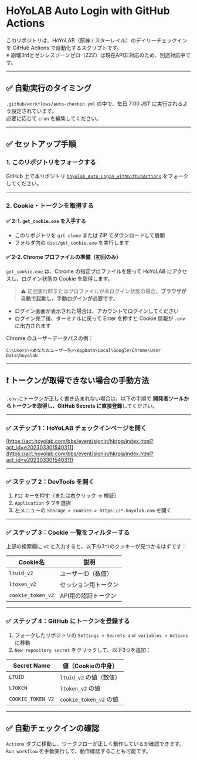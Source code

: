 # HoYoLAB Auto Login with GitHub Actions

このリポジトリは、HoYoLAB（原神 / スターレイル）のデイリーチェックインを GitHub Actions で自動化するスクリプトです。  
※ 崩壊3rdとゼンレスゾーンゼロ（ZZZ）は現在API非対応のため、別途対応中です。

---

## ✅ 自動実行のタイミング

`.github/workflows/auto-checkin.yml` の中で、毎日 7:00 JST に実行されるよう設定されています。  
必要に応じて `cron` を編集してください。

---

## ✅ セットアップ手順

### 1. このリポジトリをフォークする

GitHub 上で本リポジトリ [`hoyolab_Auto_Login_withGithubActions`](https://github.com/kuromame00x/hoyolab_Auto_Login_withGithubActions) をフォークしてください。

---

### 2. Cookie・トークンを取得する

#### ✅ 2-1. `get_cookie.exe` を入手する

- このリポジトリを `git clone` または ZIP でダウンロードして展開
- フォルダ内の `dist/get_cookie.exe` を実行します

#### ✅ 2-2. Chrome プロファイルの準備（初回のみ）

`get_cookie.exe` は、Chrome の指定プロファイルを使って HoYoLAB にアクセスし、ログイン状態の Cookie を取得します。

> ⚠️ 初回実行時またはプロファイルが未ログイン状態の場合、**ブラウザが自動で起動し、手動ログインが必要です**。

- ログイン画面が表示された場合は、アカウントでログインしてください
- ログイン完了後、ターミナルに戻って Enter を押すと Cookie 情報が `.env` に出力されます

Chrome のユーザーデータパスの例：
```
C:\Users\<あなたのユーザー名>\AppData\Local\Google\Chrome\User Data\hoyolab
```
---

## ❗ トークンが取得できない場合の手動方法

`.env` にトークンが正しく書き込まれない場合は、以下の手順で **開発者ツールからトークンを取得し、GitHub Secrets に直接登録**してください。

---

### ✅ ステップ 1：HoYoLAB チェックインページを開く

[https://act.hoyolab.com/bbs/event/signin/hkrpg/index.html?act_id=e202303301540311](https://act.hoyolab.com/bbs/event/signin/hkrpg/index.html?act_id=e202303301540311)

---

### ✅ ステップ 2：DevTools を開く

1. `F12` キーを押す（または右クリック → 検証）
2. `Application` タブを選択
3. 左メニューの `Storage > Cookies > https://*.hoyolab.com` を開く

---

### ✅ ステップ 3：Cookie 一覧をフィルターする

上部の検索欄に `v2` と入力すると、以下の3つのクッキーが見つかるはずです：

| Cookie名          | 説明                     |
|-------------------|--------------------------|
| `ltuid_v2`        | ユーザーID（数値）       |
| `ltoken_v2`       | セッション用トークン     |
| `cookie_token_v2` | API用の認証トークン      |

---

### ✅ ステップ 4：GitHub にトークンを登録する

1. フォークしたリポジトリの `Settings > Secrets and variables > Actions` に移動
2. `New repository secret` をクリックして、以下3つを追加：

| Secret Name        | 値（Cookieの中身）          |
|---------------------|-----------------------------|
| `LTUID`             | `ltuid_v2` の値（数値）     |
| `LTOKEN`            | `ltoken_v2` の値            |
| `COOKIE_TOKEN_V2`   | `cookie_token_v2` の値      |

---

## ✅ 自動チェックインの確認

`Actions` タブに移動し、ワークフローが正しく動作しているか確認できます。  
`Run workflow` を手動実行して、動作確認することも可能です。

